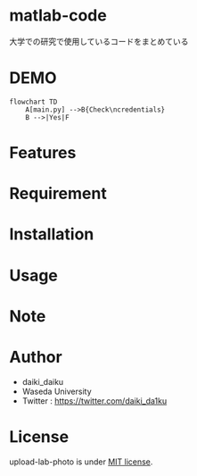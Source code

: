 # matlab-code
<!-- This is a Python code to upload photos taken by Raspberry Pi to Google Drive. By using cron for interval shooting, you can check the current state of the laboratory.
Additionally, by combining it with YOLO, you can check the number of people present.

Raspberry Pi により撮影した写真をGoogle Drive にアップロードするPythonコードです。
cron によるインターバル撮影により研究室の現在の様子を確認することができます。
またyoloを組み合わせることで在室人数を確認することができます。 -->
大学での研究で使用しているコードをまとめている
# DEMO
```mermaid
flowchart TD
    A[main.py] -->B{Check\ncredentials}
    B -->|Yes|F

``` 

# Features
<!-- By specifying the ID on Google Drive, the photos will be overwritten. This ensures there is no worry about consuming too much storage space.

Google Drive上のidを指定することで写真を上書きします。容量を圧迫する心配がないです。 -->

# Requirement

<!-- * Python 3.9.2
* PyDrive 1.3.1
* python-dotenv 1.0.1 (Additional) -->

# Installation
<!-- 
Install PyDrive (and python-dotenv) with pip command.

pipコマンドでPyDrive(、python-dotenv)をインストールしてください。

```bash
pip３ install PyDrive
pip3 install python-dotenv
``` -->

# Usage
<!-- 
Clone the repository and Run "main.py" in the directory.

リポジトリをクローンし、ディレクトリ内にある"main.py"を実行してください。

```bash
git clone https://github.com/daikidaiku/upload-lab-photo
cd upload-lab-photo
python3 main.py
``` -->

# Note

<!-- Since authentication is required for the first time, please use a smartphone or other device to authenticate as needed.

初回は認証が必要となるため、適宜スマートフォン等を利用し認証してください。 -->

# Author

* daiki_daiku
* Waseda University
* Twitter : https://twitter.com/daiki_da1ku

# License

upload-lab-photo is under [MIT license](https://en.wikipedia.org/wiki/MIT_License).